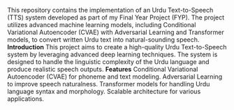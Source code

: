 This repository contains the implementation of an Urdu Text-to-Speech (TTS) system developed as part of my Final Year Project (FYP). The project utilizes advanced machine learning models, including Conditional Variational Autoencoder (CVAE) with Adversarial Learning and Transformer models, to convert written Urdu text into natural-sounding speech.
**Introduction**
This project aims to create a high-quality Urdu Text-to-Speech system by leveraging advanced deep learning techniques. The system is designed to handle the linguistic complexity of the Urdu language and produce realistic speech outputs.
**Features**
Conditional Variational Autoencoder (CVAE) for phoneme and text modeling.
Adversarial Learning to improve speech naturalness.
Transformer models for handling Urdu language syntax and morphology.
Scalable architecture for various applications.
